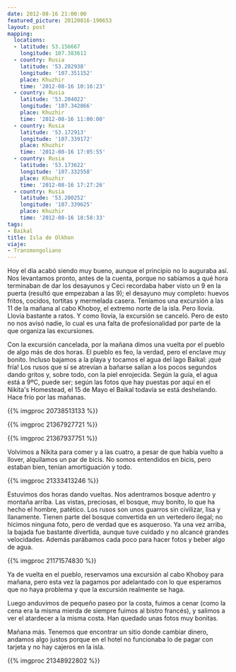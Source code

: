 ```yaml
---
date: 2012-08-16 21:00:00
featured_picture: 20120816-190653
layout: post
mapping:
  locations:
  - latitude: 53.156667
    longitude: 107.383611
  - country: Rusia
    latitude: '53.202938'
    longitude: '107.351152'
    place: Khuzhir
    time: '2012-08-16 10:16:23'
  - country: Rusia
    latitude: '53.204022'
    longitude: '107.342866'
    place: Khuzhir
    time: '2012-08-16 11:00:00'
  - country: Rusia
    latitude: '53.172913'
    longitude: '107.339172'
    place: Khuzhir
    time: '2012-08-16 17:05:55'
  - country: Rusia
    latitude: '53.173622'
    longitude: '107.332558'
    place: Khuzhir
    time: '2012-08-16 17:27:26'
  - country: Rusia
    latitude: '53.200252'
    longitude: '107.339625'
    place: Khuzhir
    time: '2012-08-16 18:58:33'
tags:
- Baikal
title: Isla de Olkhon
viaje:
- Transmongoliano
---
```


Hoy el día acabó siendo muy bueno, aunque el principio no lo auguraba así. Nos levantamos pronto, antes de la cuenta, porque no sabíamos a qué hora terminaban de dar los desayunos y Ceci recordaba haber visto un 9 en la puerta (resultó que empezaban a las 9); el desayuno muy completo: huevos fritos, cocidos, tortitas y mermelada casera. Teníamos una excursión a las 11 de la mañana al cabo Khoboy, el extremo norte de la isla. Pero llovía. Llovía bastante a ratos. Y como llovía, la excursión se canceló. Pero de esto no nos avisó nadie, lo cual es una falta de profesionalidad por parte de la que organiza las excursiones.

Con la excursión cancelada, por la mañana dimos una vuelta por el pueblo de algo más de dos horas. El pueblo es feo, la verdad, pero el enclave muy bonito. Incluso bajamos a la playa y tocamos el agua del lago Baikal: ¡qué fría! Los rusos que sí se atrevían a bañarse salían a los pocos segundos dando gritos y, sobre todo, con la piel enrojecida. Según la guía, el agua está a 9ºC, puede ser; según las fotos que hay puestas por aquí en el Nikita's Homestead, el 15 de Mayo el Baikal todavía se está deshelando. Hace frío por las mañanas.

{{% imgproc 20738513133 %}}

{{% imgproc 21367927721 %}}

{{% imgproc 21367937751 %}}

Volvimos a Nikita para comer y a las cuatro, a pesar de que había vuelto a llover, alquilamos un par de bicis. No somos entendidos en bicis, pero estaban bien, tenían amortiguación y todo.

{{% imgproc 21333413246 %}}

Estuvimos dos horas dando vueltas. Nos adentramos bosque adentro y montaña arriba. Las vistas, preciosas, el bosque, muy bonito, lo que ha hecho el hombre, patético. Los rusos son unos guarros sin civilizar, lisa y llanamente. Tienen parte del bosque convertida en un vertedero ilegal; no hicimos ninguna foto, pero de verdad que es asqueroso. Ya una vez arriba, la bajada fue bastante divertida, aunque tuve cuidado y no alcancé grandes velocidades. Además parábamos cada poco para hacer fotos y beber algo de agua.

{{% imgproc 21171574830 %}}

Ya de vuelta en el pueblo, reservamos una excursión al cabo Khoboy para mañana, pero esta vez la pagamos por adelantado con lo que esperamos que no haya problema y que la excursión realmente se haga.

Luego anduvimos de pequeño paseo por la costa, fuimos a cenar (como la cena era la misma mierda de siempre fuimos al bistro francés), y salimos a ver el atardecer a la misma costa. Han quedado unas fotos muy bonitas.

Mañana más. Tenemos que encontrar un sitio donde cambiar dinero, andamos algo justos porque en el hotel no funcionaba lo de pagar con tarjeta y no hay cajeros en la isla.

{{% imgproc 21348922802 %}}
